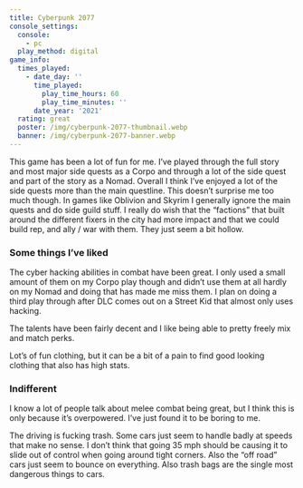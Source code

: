 ```yaml
---
title: Cyberpunk 2077
console_settings:
  console:
    - pc
  play_method: digital
game_info:
  times_played:
    - date_day: ''
      time_played:
        play_time_hours: 60
        play_time_minutes: ''
      date_year: '2021'
  rating: great
  poster: /img/cyberpunk-2077-thumbnail.webp
  banner: /img/cyberpunk-2077-banner.webp
---
```


This game has been a lot of fun for me. I’ve played through the full story
and most major side quests as a Corpo and through a lot of the side quest
and part of the story as a Nomad. Overall I think I’ve enjoyed a lot of the
side quests more than the main questline. This doesn’t surprise me too much
though. In games like Oblivion and Skyrim I generally ignore the main quests
and do side guild stuff. I really do wish that the “factions” that built
around the different fixers in the city had more impact and that we could
build rep, and ally / war with them. They just seem a bit hollow.

### Some things I’ve liked

The cyber hacking abilities in combat have been great. I only used a small amount of them on my Corpo play though and didn’t use them at all hardly on my Nomad and doing that has made me miss them. I plan on doing a third play through after DLC comes out on a Street Kid that almost only uses hacking.

The talents have been fairly decent and I like being able to pretty freely mix and match perks.

Lot’s of fun clothing, but it can be a bit of a pain to find good looking clothing that also has high stats.

### Indifferent

I know a lot of people talk about melee combat being great, but I think this is only because it’s overpowered. I’ve just found it to be boring to me.

The driving is fucking trash. Some cars just seem to handle badly at speeds that make no sense. I don’t think that going 35 mph should be causing it to slide out of control when going around tight corners. Also the “off road” cars just seem to bounce on everything. Also trash bags are the single most dangerous things to cars.

